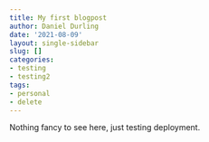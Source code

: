 ```yaml
---
title: My first blogpost
author: Daniel Durling
date: '2021-08-09'
layout: single-sidebar
slug: []
categories: 
- testing
- testing2
tags: 
- personal
- delete
---
```


Nothing fancy to see here, just testing deployment.
